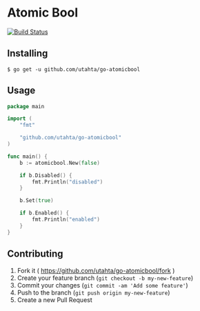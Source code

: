 # Atomic Bool

[![Build Status](https://travis-ci.org/utahta/go-atomicbool.svg?branch=master)](https://travis-ci.org/utahta/go-atomicbool)

## Installing

```
$ go get -u github.com/utahta/go-atomicbool
```

## Usage

```go
package main

import (
	"fmt"

	"github.com/utahta/go-atomicbool"
)

func main() {
	b := atomicbool.New(false)

	if b.Disabled() {
		fmt.Println("disabled")
	}

	b.Set(true)

	if b.Enabled() {
		fmt.Println("enabled")
	}
}
```

## Contributing

1. Fork it ( https://github.com/utahta/go-atomicbool/fork )
2. Create your feature branch (`git checkout -b my-new-feature`)
3. Commit your changes (`git commit -am 'Add some feature'`)
4. Push to the branch (`git push origin my-new-feature`)
5. Create a new Pull Request


